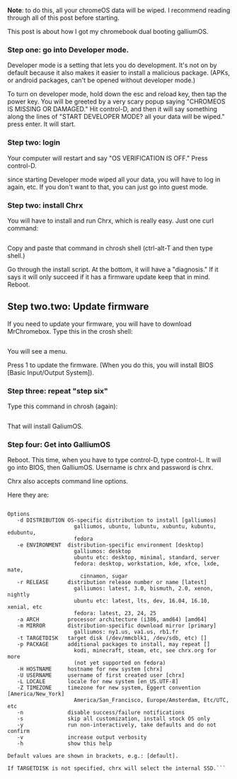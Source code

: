 
**Note**: to do this, all your chromeOS data will be wiped. I recommend reading through all of this post before starting.

This post is about how I got my chromebook dual booting galliumOS.


### Step one: go into Developer mode.
Developer mode is a setting that lets you do development. It's not on by default because it also makes it easier to install a malicious package. (APKs, or android packages, can't be opened without developer mode.)

To turn on developer mode, hold down the esc and reload key, then tap the power key. You will be greeted by a very scary popup saying "CHROMEOS IS MISSING OR DAMAGED." Hit control-D, and then it will say something along the lines of "START DEVELOPER MODE? all your data will be wiped." press enter. It will start.

### Step two: login
Your computer will restart and say "OS VERIFICATION IS OFF." Press control-D.

since starting Developer mode wiped all your data, you will have to log in again, etc. If you don't want to that, you can just go into guest mode.

### Step two: install Chrx
You will have to install and run Chrx, which is really easy. Just one curl command:


``` cd ; curl -Os https://chrx.org/go && sh go
```

Copy and paste that command in chrosh shell (ctrl-alt-T and then type shell.)

Go through the install script. At the bottom, it will have a "diagnosis." If it says it will only succeed if it has a firmware update keep that in mind. Reboot.

## Step two.two: Update firmware
If you need to update your firmware, you will have to download MrChromebox. Type this in the crosh shell:


```cd; curl -LO https://mrchromebox.tech/firmware-util.sh && sudo bash firmware-util.sh 
```
You will see a menu.


Press 1 to update the firmware. (When you do this, you will install BIOS [Basic Input/Output System]).

### Step three: repeat "step six"
Type this command in chrosh (again):


```cd ; curl -Os https://chrx.org/go && sh go 
```
That will install GaliumOS.

### Step four: Get into GalliumOS
Reboot. This time, when you have to type control-D, type control-L. It will go into BIOS, then GalliumOS. Username is chrx and password is chrx.


Chrx also accepts command line options.

Here they are:

```Usage: chrx [ option ... ]

Options
   -d DISTRIBUTION OS-specific distribution to install [galliumos]
                     galliumos, ubuntu, lubuntu, xubuntu, kubuntu, edubuntu,
                     fedora
   -e ENVIRONMENT  distribution-specific environment [desktop]
                     galliumos: desktop
                     ubuntu etc: desktop, minimal, standard, server
                     fedora: desktop, workstation, kde, xfce, lxde, mate,
                       cinnamon, sugar
   -r RELEASE      distribution release number or name [latest]
                     galliumos: latest, 3.0, bismuth, 2.0, xenon, nightly
                     ubuntu etc: latest, lts, dev, 16.04, 16.10, xenial, etc
                     fedora: latest, 23, 24, 25
   -a ARCH         processor architecture (i386, amd64) [amd64]
   -m MIRROR       distribution-specific download mirror [primary]
                     galliumos: ny1.us, va1.us, rb1.fr
   -t TARGETDISK   target disk (/dev/mmcblk1, /dev/sdb, etc) []
   -p PACKAGE      additional packages to install, may repeat []
                     kodi, minecraft, steam, etc, see chrx.org for more
                     (not yet supported on fedora)
   -H HOSTNAME     hostname for new system [chrx]
   -U USERNAME     username of first created user [chrx]
   -L LOCALE       locale for new system [en_US.UTF-8]
   -Z TIMEZONE     timezone for new system, Eggert convention [America/New_York]
                     America/San_Francisco, Europe/Amsterdam, Etc/UTC, etc
   -n              disable success/failure notifications
   -s              skip all customization, install stock OS only
   -y              run non-interactively, take defaults and do not confirm
   -v              increase output verbosity
   -h              show this help

Default values are shown in brackets, e.g.: [default].

If TARGETDISK is not specified, chrx will select the internal SSD.```
